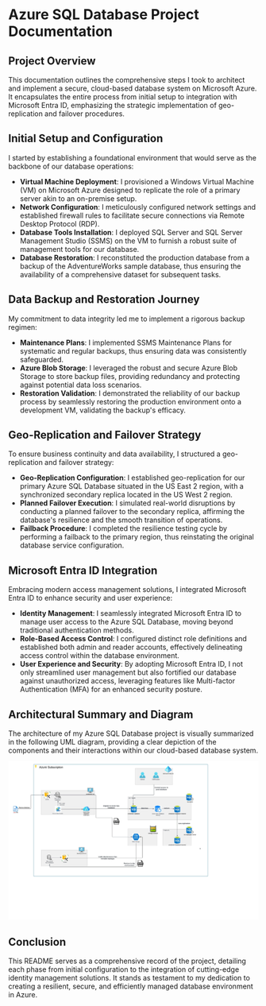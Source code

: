 # Azure SQL Database Project Documentation

## Project Overview
This documentation outlines the comprehensive steps I took to architect and implement a secure, cloud-based database system on Microsoft Azure. It encapsulates the entire process from initial setup to integration with Microsoft Entra ID, emphasizing the strategic implementation of geo-replication and failover procedures.

## Initial Setup and Configuration
I started by establishing a foundational environment that would serve as the backbone of our database operations:

- **Virtual Machine Deployment**: I provisioned a Windows Virtual Machine (VM) on Microsoft Azure designed to replicate the role of a primary server akin to an on-premise setup.
- **Network Configuration**: I meticulously configured network settings and established firewall rules to facilitate secure connections via Remote Desktop Protocol (RDP).
- **Database Tools Installation**: I deployed SQL Server and SQL Server Management Studio (SSMS) on the VM to furnish a robust suite of management tools for our database.
- **Database Restoration**: I reconstituted the production database from a backup of the AdventureWorks sample database, thus ensuring the availability of a comprehensive dataset for subsequent tasks.

## Data Backup and Restoration Journey
My commitment to data integrity led me to implement a rigorous backup regimen:

- **Maintenance Plans**: I implemented SSMS Maintenance Plans for systematic and regular backups, thus ensuring data was consistently safeguarded.
- **Azure Blob Storage**: I leveraged the robust and secure Azure Blob Storage to store backup files, providing redundancy and protecting against potential data loss scenarios.
- **Restoration Validation**: I demonstrated the reliability of our backup process by seamlessly restoring the production environment onto a development VM, validating the backup's efficacy.

## Geo-Replication and Failover Strategy
To ensure business continuity and data availability, I structured a geo-replication and failover strategy:

- **Geo-Replication Configuration**: I established geo-replication for our primary Azure SQL Database situated in the US East 2 region, with a synchronized secondary replica located in the US West 2 region.
- **Planned Failover Execution**: I simulated real-world disruptions by conducting a planned failover to the secondary replica, affirming the database's resilience and the smooth transition of operations.
- **Failback Procedure**: I completed the resilience testing cycle by performing a failback to the primary region, thus reinstating the original database service configuration.

## Microsoft Entra ID Integration
Embracing modern access management solutions, I integrated Microsoft Entra ID to enhance security and user experience:

- **Identity Management**: I seamlessly integrated Microsoft Entra ID to manage user access to the Azure SQL Database, moving beyond traditional authentication methods.
- **Role-Based Access Control**: I configured distinct role definitions and established both admin and reader accounts, effectively delineating access control within the database environment.
- **User Experience and Security**: By adopting Microsoft Entra ID, I not only streamlined user management but also fortified our database against unauthorized access, leveraging features like Multi-factor Authentication (MFA) for an enhanced security posture.

## Architectural Summary and Diagram
The architecture of my Azure SQL Database project is visually summarized in the following UML diagram, providing a clear depiction of the components and their interactions within our cloud-based database system.

![AZURE UML Diagram](https://github.com/Spirosgr23/azure-database-migration110/blob/main/Azure%20Project%20Diagram.jpeg)

## Conclusion
This README serves as a comprehensive record of the project, detailing each phase from initial configuration to the integration of cutting-edge identity management solutions. It stands as testament to my dedication to creating a resilient, secure, and efficiently managed database environment in Azure.
